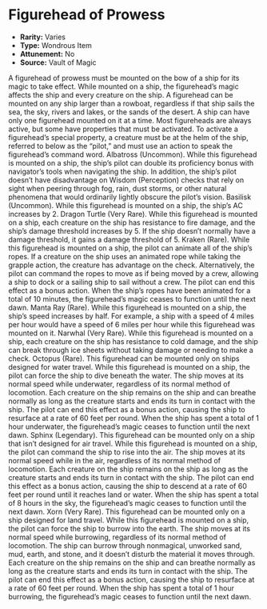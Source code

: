 # Figurehead of Prowess

- **Rarity:** Varies
- **Type:** Wondrous Item
- **Attunement:** No
- **Source:** Vault of Magic

A figurehead of prowess must be mounted on the bow of a ship for its magic to take effect. While mounted on a ship, the figurehead’s magic affects the ship and every creature on the ship. A figurehead can be mounted on any ship larger than a rowboat, regardless if that ship sails the sea, the sky, rivers and lakes, or the sands of the desert. A ship can have only one figurehead mounted on it at a time. Most figureheads are always active, but some have properties that must be activated. To activate a figurehead’s special property, a creature must be at the helm of the ship, referred to below as the “pilot,” and must use an action to speak the figurehead’s command word. 
Albatross (Uncommon). While this figurehead is mounted on a ship, the ship’s pilot can double its proficiency bonus with navigator’s tools when navigating the ship. In addition, the ship’s pilot doesn’t have disadvantage on Wisdom (Perception) checks that rely on sight when peering through fog, rain, dust storms, or other natural phenomena that would ordinarily lightly obscure the pilot’s vision. 
Basilisk (Uncommon). While this figurehead is mounted on a ship, the ship’s AC increases by 2. 
Dragon Turtle (Very Rare). While this figurehead is mounted on a ship, each creature on the ship has resistance to fire damage, and the ship’s damage threshold increases by 5. If the ship doesn’t normally have a damage threshold, it gains a damage threshold of 5. 
Kraken (Rare). While this figurehead is mounted on a ship, the pilot can animate all of the ship’s ropes. If a creature on the ship uses an animated rope while taking the grapple action, the creature has advantage on the check. Alternatively, the pilot can command the ropes to move as if being moved by a crew, allowing a ship to dock or a sailing ship to sail without a crew. The pilot can end this effect as a bonus action. When the ship’s ropes have been animated for a total of 10 minutes, the figurehead’s magic ceases to function until the next dawn. 
Manta Ray (Rare). While this figurehead is mounted on a ship, the ship’s speed increases by half. For example, a ship with a speed of 4 miles per hour would have a speed of 6 miles per hour while this figurehead was mounted on it. 
Narwhal (Very Rare). While this figurehead is mounted on a ship, each creature on the ship has resistance to cold damage, and the ship can break through ice sheets without taking damage or needing to make a check. 
Octopus (Rare). This figurehead can be mounted only on ships designed for water travel. While this figurehead is mounted on a ship, the pilot can force the ship to dive beneath the water. The ship moves at its normal speed while underwater, regardless of its normal method of locomotion. Each creature on the ship remains on the ship and can breathe normally as long as the creature starts and ends its turn in contact with the ship. The pilot can end this effect as a bonus action, causing the ship to resurface at a rate of 60 feet per round. When the ship has spent a total of 1 hour underwater, the figurehead’s magic ceases to function until the next dawn. 
Sphinx (Legendary). This figurehead can be mounted only on a ship that isn’t designed for air travel. While this figurehead is mounted on a ship, the pilot can command the ship to rise into the air. The ship moves at its normal speed while in the air, regardless of its normal method of locomotion. Each creature on the ship remains on the ship as long as the creature starts and ends its turn in contact with the ship. The pilot can end this effect as a bonus action, causing the ship to descend at a rate of 60 feet per round until it reaches land or water. When the ship has spent a total of 8 hours in the sky, the figurehead’s magic ceases to function until the next dawn. 
Xorn (Very Rare). This figurehead can be mounted only on a ship designed for land travel. While this figurehead is mounted on a ship, the pilot can force the ship to burrow into the earth. The ship moves at its normal speed while burrowing, regardless of its normal method of locomotion. The ship can burrow through nonmagical, unworked sand, mud, earth, and stone, and it doesn’t disturb the material it moves through. Each creature on the ship remains on the ship and can breathe normally as long as the creature starts and ends its turn in contact with the ship. The pilot can end this effect as a bonus action, causing the ship to resurface at a rate of 60 feet per round. When the ship has spent a total of 1 hour burrowing, the figurehead’s magic ceases to function until the next dawn.
